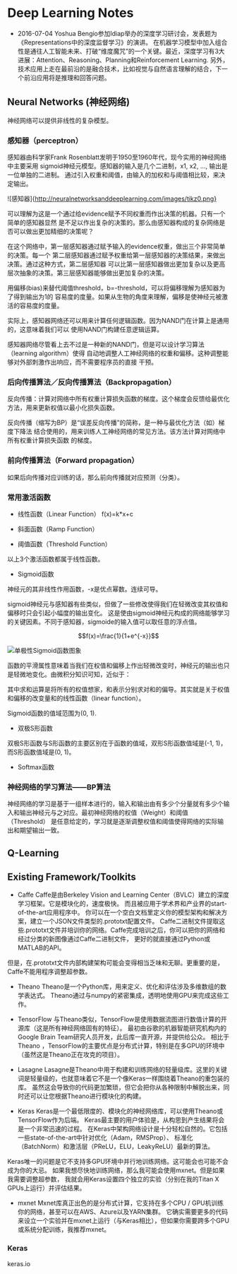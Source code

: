 <script type="text/javascript" src="http://cdn.mathjax.org/mathjax/latest/MathJax.js?config=default"></script>

# Deep Learning Notes

* 2016-07-04 Yoshua Bengio参加Idiap举办的深度学习研讨会，发表题为《Representations中的深度监督学习》的演讲。
在机器学习模型中加入组合性是通往人工智能未来、打破“维度魔咒”的一个关键。最近，深度学习有3大进展：Attention、Reasoning、Planning和Reinforcement Learning.
另外，技术应用上走在最前沿的是融合技术，比如视觉与自然语言理解的结合，下一个前沿应用将是推理和回答问题。


## Neural Networks (神经网络)

神经网络可以提供非线性的复杂模型。

### 感知器（perceptron）
感知器由科学家Frank Rosenblatt发明于1950至1960年代，现今实用的神经网络中主要采用
sigmoid神经元模型。感知器的输入是几个二进制，x1, x2, ..., 输出是一位单独的二进制。
通过引入权重和阈值，由输入的加权和与阈值相比较，来决定输出。

![感知器]{http://neuralnetworksanddeeplearning.com/images/tikz0.png}

可以理解为这是一个通过给evidence赋予不同权重而作出决策的机器。只有一个简单的感知器显然
是不足以作出复杂的决策的。那么由感知器构成的复杂网络是否可以做出更加精细的决策呢？

在这个网络中，第一层感知器通过赋予输入的evidence权重，做出三个非常简单的决策。每一个
第二层感知器通过赋予权重给第一层感知器的决策结果，来做出决策。通过这种方式，第二层感知器
可以比第一层感知器做出更加复杂以及更高层次抽象的决策。第三层感知器能够做出更加复杂的决策。

用偏移(bias)来替代阈值threshold，b=-threshold，可以将偏移理解为感知器为了得到输出为1的
容易度的度量。如果从生物的角度来理解，偏移是使神经元被激活的容易度的度量。

实际上，感知器网络还可以用来计算任何逻辑函数。因为NAND门在计算上是通用的，这意味着我们可以
使用NAND门构建任意逻辑运算。

感知器网络尽管看上去不过是一种新的NAND门，但是可以设计学习算法（learning algorithm）使得
自动地调整人工神经网络的权重和偏移。这种调整能够对外部刺激作出响应，而不需要程序员的直接
干预。

### 后向传播算法／反向传播算法（Backpropagation）

反向传播：计算对网络中所有权重计算损失函数的梯度。这个梯度会反馈给最优化方法，用来更新权值以最小化损失函数。

反向传播（缩写为BP）是“误差反向传播”的简称，是一种与最优化方法（如）梯度下降法
结合使用的，用来训练人工神经网络的常见方法。该方法计算对网络中所有权重计算损失函数
的梯度。



### 前向传播算法（Forward propagation）

如果后向传播对应训练的话，那么前向传播就对应预测（分类）。

### 常用激活函数
* 线性函数（Linear Function）
f(x)=k*x+c

* 斜面函数（Ramp Function）

* 阈值函数（Threshold Function）

以上3个激活函数都属于线性函数。

* Sigmoid函数

神经元的其非线性作用函数，-x是优点幂数。连续可导。

sigmoid神经元与感知器有些类似，但做了一些修改使得我们在轻微改变其权值和偏移时只会引起小幅度的输出变化。
这是使由sigmoid神经元构成的网络能够学习的关键因素。不同于感知器，sigmoide的输入值可以取任意的浮点值。

$$f(x)=\frac{1}{1+e^{-x}}$$

![单极性Sigmoid函数图象](https://takinginitiative.files.wordpress.com/2008/04/sigmoidfunction.png?w=680g)

函数的平滑属性意味着当我们在权值和偏移上作出轻微改变时，神经元的输出也只是轻微地变化。由微积分知识可知，近似于：

其中求和运算是将所有的权值想家，和表示分别求对和的偏导。其实就是关于权值和偏移的改变量和的线性函数（linear function）。


Sigmoid函数的值域范围为(0, 1).

* 双极S形函数

双极S形函数与S形函数的主要区别在于函数的值域，双形S形函数值域是(-1, 1)，而S形函数值域是(0, 1)。

* Softmax函数


### 神经网络的学习算法——BP算法

神经网络的学习是基于一组样本进行的，输入和输出由有多少个分量就有多少个输入和输出神经元与之对应。最初神经网络的权值（Weight）和阈值（Threshold）
是任意给定的，学习就是逐渐调整权值和阈值使得网络的实际输出和期望输出一致。

## Q-Learning


## Existing Framework/Toolkits

* Caffe
Caffe是由Berkeley Vision and Learning Center（BVLC）建立的深度学习框架。它是模块化的，速度极快。
而且被应用于学术界和产业界的start-of-the-art应用程序中。
你可以在一个空白文档里定义你的模型架构和解决方案，建立一个JSON文件类型的.prototxt配置文件。
Caffe二进制文件提取这些.prototxt文件并培训你的网络。Caffe完成培训之后，你可以把你的网络和经过分类的新图像通过Caffe二进制文件，
更好的就直接通过Python或MATLAB的API。

但是，在.prototxt文件内部构建架构可能会变得相当乏味和无聊。更重要的是，Caffe不能用程序调整超参数。

* Theano
Theano是一个Python库，用来定义、优化和评估涉及多维数组的数学表达式。 Theano通过与numpy的紧密集成，透明地使用GPU来完成这些工作。

* TensorFlow
与Theano类似，TensorFlow是使用数据流图进行数值计算的开源库（这是所有神经网络固有的特征）。
最初由谷歌的机器智能研究机构内的Google Brain Team研究人员开发，此后库一直开源，并提供给公众。
相比于Theano ，TensorFlow的主要优点是分布式计算，特别是在多GPU的环境中（虽然这是Theano正在攻克的项目）。

* Lasagne
Lasagne是Theano中用于构建和训练网络的轻量级库。这里的关键词是轻量级的，也就意味着它不是一个像Keras一样围绕着Theano的重包装的库。
虽然这会导致你的代码更加繁琐，但它会把你从各种限制中解脱出来，同时还可以让您根据Theano进行模块化的构建。

* Keras
Keras是一个最低限度的、模块化的神经网络库，可以使用Theano或TensorFlow作为后端。
Keras最主要的用户体验是，从构思到产生结果将会是一个非常迅速的过程。
在Keras中架构网络设计是十分轻松自然的。它包括一些state-of-the-art中针对优化（Adam，RMSProp）、
标准化（BatchNorm）和激活层（PReLU，ELU，LeakyReLU）最新的算法。

Keras唯一的问题是它不支持多GPU环境中并行地训练网络。这可能会也可能不会成为你的大忌。
如果我想尽快地训练网络，那么我可能会使用mxnet。但是如果我需要调整超参数，
我就会用Keras设置四个独立的实验（分别在我的Titan X GPUs上运行）并评估结果。

* mxnet
Mxnet库真正出色的是分布式计算，它支持在多个CPU / GPU机训练你的网络，甚至可以在AWS、Azure以及YARN集群。
它确实需要更多的代码来设立一个实验并在mxnet上运行（与Keras相比），但如果你需要跨多个GPU或系统分配训练，我推荐mxnet。


### Keras
keras.io


